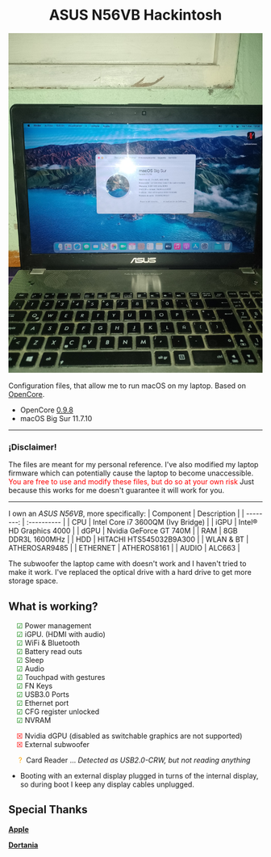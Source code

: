 <h1 align="center">
  <br>ASUS N56VB Hackintosh<br>
</h1>

<div align="center">
   <img src="assets/about.jpeg"> 
</div>


Configuration files, that allow me to run macOS on my laptop. Based on [OpenCore](https://github.com/acidanthera/OpenCorePkg).

- OpenCore [0.9.8](https://github.com/acidanthera/OpenCorePkg/releases/tag/0.9.8)
- macOS Big Sur 11.7.10

---

### **¡Disclaimer!**

The files are meant for my personal reference. I've also modified my laptop firmware which can potentially cause the laptop to become unaccessible.
<span style="color:red"> You are free to use and modify these files, but do so at your own risk </span>
Just because this works for me doesn't guarantee it will work for you.

---

I own an _ASUS N56VB_, more specifically:
| Component | Description |
| --------: | :---------- |
| CPU | Intel Core i7 3600QM (Ivy Bridge) |
| iGPU | Intel® HD Graphics 4000 |
| dGPU | Nvidia GeForce GT 740M |
| RAM | 8GB DDR3L 1600MHz |
| HDD | HITACHI HTS545032B9A300 |
| WLAN & BT | ATHEROSAR9485 |
| ETHERNET | ATHEROS8161 |
| AUDIO | ALC663 |

The subwoofer the laptop came with doesn't work and I haven't tried to make it work. I've replaced the optical drive with a hard drive to get more storage space. 
## What is working?

<span style="color:green;margin-left:1rem">&#9745;</span> Power management  
<span style="color:green;margin-left:1rem">&#9745;</span> iGPU. (HDMI with audio)  
<span style="color:green;margin-left:1rem">&#9745;</span> WiFi & Bluetooth  
<span style="color:green;margin-left:1rem">&#9745;</span> Battery read outs  
<span style="color:green;margin-left:1rem">&#9745;</span> Sleep  
<span style="color:green;margin-left:1rem">&#9745;</span> Audio  
<span style="color:green;margin-left:1rem">&#9745;</span> Touchpad with gestures  
<span style="color:green;margin-left:1rem">&#9745;</span> FN Keys    
<span style="color:green;margin-left:1rem">&#9745;</span> USB3.0 Ports  
<span style="color:green;margin-left:1rem">&#9745;</span> Ethernet port  
<span style="color:green;margin-left:1rem">&#9745;</span> CFG register unlocked  
<span style="color:green;margin-left:1rem">&#9745;</span> NVRAM

<span style="color:red;margin-left:1rem">&#9746;</span> Nvidia dGPU (disabled as switchable graphics are not supported)  
<span style="color:red;margin-left:1rem">&#9746;</span> External subwoofer

<span style="color:orange;margin:0 .25rem 0 1.25rem">?</span> Card Reader ... _Detected as USB2.0-CRW, but not reading anything_  

- Booting with an external display plugged in turns of the internal display, so during boot I keep any display cables unplugged.

## Special Thanks

[**Apple**](http://apple.com/)

[**Dortania**](https://dortania.github.io/getting-started/)

